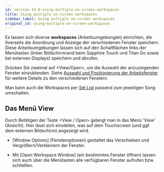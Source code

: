 ```yaml
---
id: version-14.0-using-multiple-on-screen-workspaces
title: Using multiple on-screen workspaces
sidebar_label: Using multiple on-screen workspaces
original_id: using-multiple-on-screen-workspaces
---
```


Es lassen sich diverse **workspaces** (Arbeitsumgebungen) einrichten, die
ihrerseits die Anordnung und Anzeige der verschiedenen Fenster
speichern. Diese Arbeitsumgebungen lassen sich auf den Schaltflächen
links der Menütasten (linker Bildschirmrand beim Sapphire Touch und Titan 
Go sowie bei externen Displays) speichern und abrufen.

Drücken Sie zweimal auf \<View/Open\>, um die Auswahl der anzuzeigenden 
Fenster einzublenden. Siehe [Auswahl und Positionierung der Arbeitsfenster](../titan-basics/workspace-windows.md#auswahl-und-positionierung-der-arbeitsfenster)
für weitere Details zu den verschiedenen Fenstern.

Man kann auch die Workspaces per [Set List](../running-the-show/set-list-window.md) 
 passend zum jeweiligen Song umschalten.

Das Menü View
-------------

Durch Betätigen der Taste \<View / Open\> gelangt man in das Menü
'View' (Ansicht). Hier lässt sich einstellen, was auf dem Touchscreen
(und ggf. dem externen Bildschirm) angezeigt wird.

-   \[Window Options\] (Fensteroptionen) gestattet das Verschieben und
    Vergrößern/Verkleinern der Fenster.

-   Mit \[Open Workspace Window\] (ein bestimmtes Fenster öffnen) lassen
    sich auch über die Menütasten alle verfügbaren Fenster aufrufen bzw. schließen.


